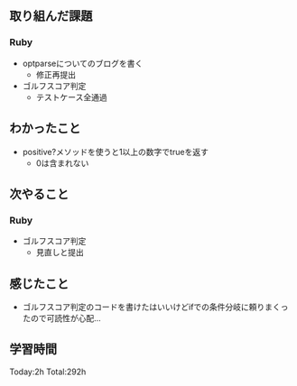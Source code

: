 ## 取り組んだ課題
### Ruby
- optparseについてのブログを書く
  - 修正再提出
- ゴルフスコア判定
  - テストケース全通過
## わかったこと
- positive?メソッドを使うと1以上の数字でtrueを返す
  - 0は含まれない
## 次やること
### Ruby
- ゴルフスコア判定
  - 見直しと提出
## 感じたこと
- ゴルフスコア判定のコードを書けたはいいけどifでの条件分岐に頼りまくったので可読性が心配...
## 学習時間
Today:2h Total:292h